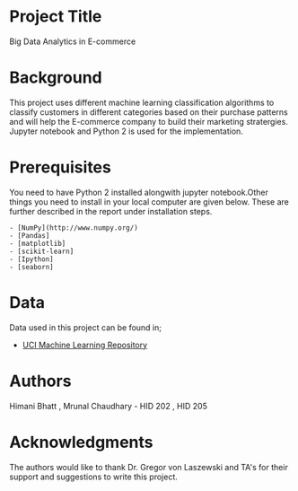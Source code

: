 # Project Title

Big Data Analytics in E-commerce


# Background

This project uses different machine learning classification algorithms to classify customers in different categories based on their 
purchase patterns and will help the E-commerce company to build their marketing stratergies.
Jupyter notebook and Python 2 is used for the implementation.

# Prerequisites

You need to have Python 2 installed alongwith jupyter notebook.Other things you need to install in your local computer are given below. These are further described in the report under installation steps.

```
- [NumPy](http://www.numpy.org/)
- [Pandas]
- [matplotlib]
- [scikit-learn]
- [Ipython] 
- [seaborn]
```
# Data 

Data used in this project can be found in;
* [UCI Machine Learning Repository](http://archive.ics.uci.edu/ml/machine-learning-databases/00352/)

# Authors

Himani Bhatt , Mrunal Chaudhary - 
HID 202 , HID 205


# Acknowledgments

The authors would like to thank Dr. Gregor von Laszewski and TA's for their support and suggestions to write this project.
